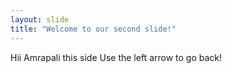 ```yaml
---
layout: slide
title: "Welcome to our second slide!"
---
```

Hii Amrapali this side 
Use the left arrow to go back!
